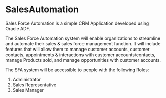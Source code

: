 # SalesAutomation

Sales Force Automation is a simple CRM Application developed using Oracle ADF.

The Sales Force Automation system will enable organizations to streamline and automate their sales & sales force management function. 
It will include features that will allow them to manage customer accounts, customer contacts, appointments & interactions with customer accounts/contacts, manage Products sold, and manage opportunities with customer accounts. 


The SFA system will be accessible to people with the following Roles:
1.	Administrator
2.	Sales Representative
3.	Sales Manager

